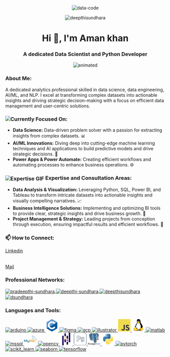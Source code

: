 <p align="center">
  <img src="https://media.giphy.com/media/v1.Y2lkPTc5MGI3NjExcjVqdnQwbzgzMmhhZXl0ejYwb3lwajNqYTV5YzZmNWRtcWlqaXk5aCZlcD12MV9naWZzX3NlYXJjaCZjdD1n/LaVp0AyqR5bGsC5Cbm/giphy.gif" alt="data-code" width="80" height="80"/>
</p>

<p align="center">
  <img src="https://komarev.com/ghpvc/?username=deepthisundhara&label=Profile%20views&color=0e75b6&style=flat" alt="deepthisundhara" />
</p>

<h1 align="center">Hi 👋, I'm Aman khan</h1>
<h3 align="center">A dedicated Data Scientist and Python Developer</h3> 

<p align="center">
  <img src="https://user-images.githubusercontent.com/74038190/212749447-bfb7e725-6987-49d9-ae85-2015e3e7cc41.gif" alt="animated" width="270" height="270"/>
</p>

<h3 align="left">About Me:</h3>
<p>
  A dedicated analytics professional skilled in data science, data engineering, AI/ML, and NLP. I excel at transforming complex datasets into actionable insights and driving strategic decision-making with a focus on efficient data management and user-centric solutions.
</p>

<h3 align="left"><img src="https://media.giphy.com/media/WUlplcMpOCEmTGBtBW/giphy.gif" width="40">Currently Focused On:
</h3>
<ul>
  <li><strong>Data Science:</strong> Data-driven problem solver with a passion for extracting insights from complex datasets. 📊</li>
  <li><strong>AI/ML Innovations:</strong> Diving deep into cutting-edge machine learning techniques and AI applications to build predictive models and drive strategic decisions. 🤖</li>
  <li><strong>Power Apps & Power Automate:</strong> Creating efficient workflows and automating processes to enhance business operations. ⚙️</li>
</ul>






<h3 align="left">
  <img src="https://media.giphy.com/media/pylpD8AoQCf3CQ1oO2/giphy.gif" alt="Expertise GIF" width="40" height="40" style="vertical-align: middle;"/> 
  Expertise and Consultation Areas:
</h3>
<ul>
  <li><strong>Data Analysis & Visualization:</strong> Leveraging Python, SQL, Power BI, and Tableau to transform intricate datasets into actionable insights and visually compelling narratives. 📈</li>
  <li><strong>Business Intelligence Solutions:</strong> Implementing and optimizing BI tools to provide clear, strategic insights and drive business growth. 🚀</li>
  <li><strong>Project Management & Strategy:</strong> Leading projects from conception through execution, ensuring impactful results and efficient workflows. 🎯</li>
</ul>

<h3 align="left">📫 How to Connect:</h3>
<p>
  <a href="https://www.linkedin.com/in/amancse/">
    Linkedin
  </a>
  <h6>    </h6>
  <a href="mailto:amankhancse@gmail.com">
   Mail
  </a>
</p>

<h3 align="left">Professional Networks:</h3>
<p align="left">
  <a href="https://linkedin.com/in/pradeepthi-sundhara" target="blank">
    <img align="center" src="https://raw.githubusercontent.com/rahuldkjain/github-profile-readme-generator/master/src/images/icons/Social/linked-in-alt.svg" alt="pradeepthi-sundhara" height="30" width="40"/>
  </a>
  <a href="https://stackoverflow.com/users/deepthi-sundhara" target="blank">
    <img align="center" src="https://raw.githubusercontent.com/rahuldkjain/github-profile-readme-generator/master/src/images/icons/Social/stack-overflow.svg" alt="deepthi-sundhara" height="30" width="40"/>
  </a>
  <a href="https://kaggle.com/deepthisundhara" target="blank">
    <img align="center" src="https://raw.githubusercontent.com/rahuldkjain/github-profile-readme-generator/master/src/images/icons/Social/kaggle.svg" alt="deepthisundhara" height="30" width="40"/>
  </a>
  <a href="https://www.hackerrank.com/dsundhara" target="blank">
    <img align="center" src="https://raw.githubusercontent.com/rahuldkjain/github-profile-readme-generator/master/src/images/icons/Social/hackerrank.svg" alt="dsundhara" height="30" width="40"/>
  </a>
</p>

<h3 align="left">Languages and Tools:</h3>
<p align="left"> <a href="https://www.arduino.cc/" target="_blank" rel="noreferrer"> <img src="https://cdn.worldvectorlogo.com/logos/arduino-1.svg" alt="arduino" width="40" height="40"/> </a> <a href="https://azure.microsoft.com/en-in/" target="_blank" rel="noreferrer"> <img src="https://www.vectorlogo.zone/logos/microsoft_azure/microsoft_azure-icon.svg" alt="azure" width="40" height="40"/> </a> <a href="https://www.cprogramming.com/" target="_blank" rel="noreferrer"> <img src="https://raw.githubusercontent.com/devicons/devicon/master/icons/c/c-original.svg" alt="c" width="40" height="40"/> </a> <a href="https://www.figma.com/" target="_blank" rel="noreferrer"> <img src="https://www.vectorlogo.zone/logos/figma/figma-icon.svg" alt="figma" width="40" height="40"/> </a> <a href="https://cloud.google.com" target="_blank" rel="noreferrer"> <img src="https://www.vectorlogo.zone/logos/google_cloud/google_cloud-icon.svg" alt="gcp" width="40" height="40"/> </a> <a href="https://www.adobe.com/in/products/illustrator.html" target="_blank" rel="noreferrer"> <img src="https://www.vectorlogo.zone/logos/adobe_illustrator/adobe_illustrator-icon.svg" alt="illustrator" width="40" height="40"/> </a> <a href="https://developer.mozilla.org/en-US/docs/Web/JavaScript" target="_blank" rel="noreferrer"> <img src="https://raw.githubusercontent.com/devicons/devicon/master/icons/javascript/javascript-original.svg" alt="javascript" width="40" height="40"/> </a> <a href="https://www.linux.org/" target="_blank" rel="noreferrer"> <img src="https://raw.githubusercontent.com/devicons/devicon/master/icons/linux/linux-original.svg" alt="linux" width="40" height="40"/> </a> <a href="https://www.mathworks.com/" target="_blank" rel="noreferrer"> <img src="https://upload.wikimedia.org/wikipedia/commons/2/21/Matlab_Logo.png" alt="matlab" width="40" height="40"/> </a> <a href="https://www.microsoft.com/en-us/sql-server" target="_blank" rel="noreferrer"> <img src="https://www.svgrepo.com/show/303229/microsoft-sql-server-logo.svg" alt="mssql" width="40" height="40"/> </a> <a href="https://www.mysql.com/" target="_blank" rel="noreferrer"> <img src="https://raw.githubusercontent.com/devicons/devicon/master/icons/mysql/mysql-original-wordmark.svg" alt="mysql" width="40" height="40"/> </a> <a href="https://opencv.org/" target="_blank" rel="noreferrer"> <img src="https://www.vectorlogo.zone/logos/opencv/opencv-icon.svg" alt="opencv" width="40" height="40"/> </a> <a href="https://pandas.pydata.org/" target="_blank" rel="noreferrer"> <img src="https://raw.githubusercontent.com/devicons/devicon/2ae2a900d2f041da66e950e4d48052658d850630/icons/pandas/pandas-original.svg" alt="pandas" width="40" height="40"/> </a> <a href="https://www.photoshop.com/en" target="_blank" rel="noreferrer"> <img src="https://raw.githubusercontent.com/devicons/devicon/master/icons/photoshop/photoshop-line.svg" alt="photoshop" width="40" height="40"/> </a> <a href="https://www.postgresql.org" target="_blank" rel="noreferrer"> <img src="https://raw.githubusercontent.com/devicons/devicon/master/icons/postgresql/postgresql-original-wordmark.svg" alt="postgresql" width="40" height="40"/> </a> <a href="https://www.python.org" target="_blank" rel="noreferrer"> <img src="https://raw.githubusercontent.com/devicons/devicon/master/icons/python/python-original.svg" alt="python" width="40" height="40"/> </a> <a href="https://pytorch.org/" target="_blank" rel="noreferrer"> <img src="https://www.vectorlogo.zone/logos/pytorch/pytorch-icon.svg" alt="pytorch" width="40" height="40"/> </a> <a href="https://scikit-learn.org/" target="_blank" rel="noreferrer"> <img src="https://upload.wikimedia.org/wikipedia/commons/0/05/Scikit_learn_logo_small.svg" alt="scikit_learn" width="40" height="40"/> </a> <a href="https://seaborn.pydata.org/" target="_blank" rel="noreferrer"> <img src="https://seaborn.pydata.org/_images/logo-mark-lightbg.svg" alt="seaborn" width="40" height="40"/> </a> <a href="https://www.tensorflow.org" target="_blank" rel="noreferrer"> <img src="https://www.vectorlogo.zone/logos/tensorflow/tensorflow-icon.svg" alt="tensorflow" width="40" height="40"/> </a> </p>
